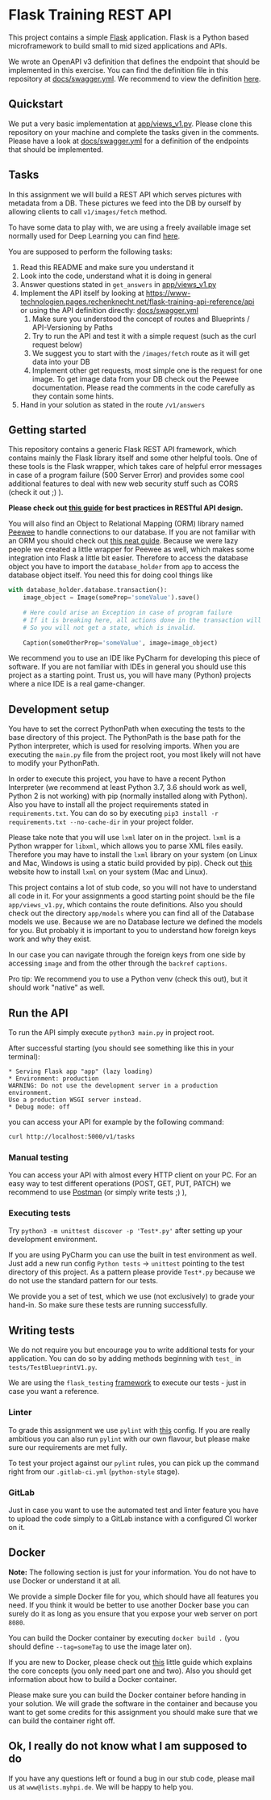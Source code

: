 # Flask Training REST API
This project contains a simple [Flask](http://flask.pocoo.org/) application.
Flask is a Python based microframework to build small to mid sized applications and APIs.

We wrote an OpenAPI v3 definition that defines the endpoint that should be implemented in this exercise.
You can find the definition file in this repository at [docs/swagger.yml](docs/swagger.yml).
We recommend to view the definition [here](https://www-technologien.pages.rechenknecht.net/flask-training-api-reference/api).

## Quickstart
We put a very basic implementation at [app/views_v1.py](app/views_v1.py). 
Please clone this repository on your machine and complete the tasks given in the comments.
Please have a look at [docs/swagger.yml](docs/swagger.yml) for a definition of the endpoints that should be implemented.

## Tasks
In this assignment we will build a REST API which serves pictures with metadata from a DB.
These pictures we feed into the DB by ourself by allowing clients to call `v1/images/fetch` method.

To have some data to play with, we are using a freely available image set normally used for Deep Learning you can find [here](https://image-annotations.marschke.me/NAACL/).

You are supposed to perform the following tasks:

1. Read this README and make sure you understand it
1. Look into the code, understand what it is doing in general
1. Answer questions stated in `get_answers` in [app/views_v1.py](app/views_v1.py)
1. Implement the API itself by looking at https://www-technologien.pages.rechenknecht.net/flask-training-api-reference/api or using the API definition directly: [docs/swagger.yml](docs/swagger.yml)
    1. Make sure you understood the concept of routes and Blueprints / API-Versioning by Paths
    1. Try to run the API and test it with a simple request (such as the curl request below)
    1. We suggest you to start with the `/images/fetch` route as it will get data into your DB
    1. Implement other get requests, most simple one is the request for one image. To get image data from your DB check out the Peewee documentation. Please read the comments in the code carefully as they contain some hints.
1. Hand in your solution as stated in the route `/v1/answers` 

## Getting started
This repository contains a generic Flask REST API framework, which contains mainly the Flask library itself and some other helpful tools.
One of these tools is the Flask wrapper, which takes care of helpful error messages in case of a program failure (500 Server Error) and provides some cool additional features to deal with new web security stuff such as CORS (check it out ;) ).

**Please check out [this guide](https://blog.philipphauer.de/restful-api-design-best-practices/) for best practices in RESTful API design.**

You will also find an Object to Relational Mapping (ORM) library named [Peewee](http://docs.peewee-orm.com/en/latest/) to handle connections to our database. If you are not familiar with an ORM you should check out [this neat guide](https://stackoverflow.com/questions/1279613/what-is-an-orm-and-where-can-i-learn-more-about-it#answer-1279678).
Because we were lazy people we created a little wrapper for Peewee as well, which makes some integration into Flask a little bit easier.
Therefore to access the database object you have to import the `database_holder` from `app` to access the database object itself.
You need this for doing cool things like
```python
with database_holder.database.transaction():
    image_object = Image(someProp='someValue').save()
    
    # Here could arise an Exception in case of program failure
    # If it is breaking here, all actions done in the transaction will be reverted by the DBMS.
    # So you will not get a state, which is invalid. 
    
    Caption(someOtherProp='someValue', image=image_object)
```

We recommend you to use an IDE like PyCharm for developing this piece of software.
If you are not familiar with IDEs in general you should use this project as a starting point.
Trust us, you will have many (Python) projects where a nice IDE is a real game-changer.

## Development setup
You have to set the correct PythonPath when executing the tests to the base directory of this project.
The PythonPath is the base path for the Python interpreter, which is used for resolving imports.
When you are executing the `main.py` file from the project root, you most likely will not have to modify your PythonPath.

In order to execute this project, you have to have a recent Python Interpreter (we recommend at least Python 3.7, 3.6 should work as well, Python 2 is not working) with pip (normally installed along with Python).
Also you have to install all the project requirements stated in `requirements.txt`.
You can do so by executing `pip3 install -r requirements.txt --no-cache-dir` in your project folder.

Please take note that you will use `lxml` later on in the project.
`lxml` is a Python wrapper for `libxml`, which allows you to parse XML files easily.
Therefore you may have to install the `lxml` library on your system (on Linux and Mac, Windows is using a static build provided by pip).
Check out [this](https://lxml.de/installation.html) website how to install `lxml` on your system (Mac and Linux).

This project contains a lot of stub code, so you will not have to understand all code in it.
For your assignments a good starting point should be the file `app/views_v1.py`, which contains the route definitions.
Also you should check out the directory `app/models` where you can find all of the Database models we use.
Because we are no Database lecture we defined the models for you.
But probably it is important to you to understand how foreign keys work and why they exist.

In our case you can navigate through the foreign keys from one side by accessing `image` and from the other through the `backref` `captions`.

Pro tip: We recommend you to use a Python venv (check this out), but it should work "native" as well.

## Run the API
To run the API simply execute `python3 main.py` in project root.

After successful starting (you should see something like this in your terminal):

```
* Serving Flask app "app" (lazy loading)
* Environment: production
WARNING: Do not use the development server in a production environment.
Use a production WSGI server instead.
* Debug mode: off
```

you can access your API for example by the following command:

```bash
curl http://localhost:5000/v1/tasks
```

### Manual testing
You can access your API with almost every HTTP client on your PC.
For an easy way to test different operations (POST, GET, PUT, PATCH) we recommend to use [Postman](https://www.getpostman.com/) (or simply write tests ;) ),

### Executing tests
Try `python3 -m unittest discover -p 'Test*.py'` after setting up your development environment.

If you are using PyCharm you can use the built in test environment as well.
Just add a new run config `Python tests` -> `unittest` pointing to the test directory of this project.
As a pattern please provide `Test*.py` because we do not use the standard pattern for our tests.

We provide you a set of test, which we use (not exclusively) to grade your hand-in. So make sure these tests are running successfully.

## Writing tests
We do not require you but encourage you to write additional tests for your application. You can do so by adding methods beginning with `test_` in `tests/TestBlueprintV1.py`.

We are using the `flask_testing` [framework](https://github.com/jarus/flask-testing) to execute our tests - just in case you want a reference.

### Linter
To grade this assignment we use `pylint` with [this](https://sre18.pages.rechenknecht.net/misc/pylintrc) config.
If you are really ambitious you can also run `pylint` with our own flavour, but please make sure our requirements are met fully.

To test your project against our `pylint` rules, you can pick up the command right from our `.gitlab-ci.yml` (`python-style` stage).

### GitLab
Just in case you want to use the automated test and linter feature you have to upload the code simply to a GitLab instance with a configured CI worker on it.

## Docker
**Note:** The following section is just for your information. You do not have to use Docker or understand it at all.

We provide a simple Docker file for you, which should have all features you need.
If you think it would be better to use another Docker base you can surely do it as long as you ensure that you expose your web server on port `8080`.

You can build the Docker container by executing `docker build .` (you should define `--tag=someTag` to use the image later on).

If you are new to Docker, please check out [this](https://docs.docker.com/get-started/) little guide which explains the core concepts (you only need part one and two).
Also you should get information about how to build a Docker container.

Please make sure you can build the Docker container before handing in your solution.
We will grade the software in the container and because you want to get some credits for this assignment you should make sure that we can build the container right off.

## Ok, I really do not know what I am supposed to do
If you have any questions left or found a bug in our stub code, please mail us at `www@lists.myhpi.de`.
We will be happy to help you.
